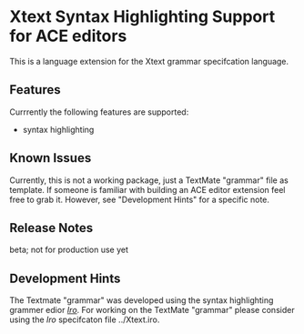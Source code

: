 # Xtext Syntax Highlighting Support for ACE editors

This is a language extension for the Xtext grammar specifcation language.

## Features

Currrently the following features are supported:
* syntax highlighting 

## Known Issues

Currently, this is not a working package, just a TextMate "grammar" file as template.
If someone is familiar with building an ACE editor extension feel free to grab it. However, see "Development Hints" for a specific note.

## Release Notes

beta; not for production use yet

## Development Hints

The Textmate "grammar" was developed using the syntax highlighting grammer edior [*Iro*](https://eeyo.io/iro/). For working on the TextMate "grammar" please consider using the *Iro* specifcaton file ../Xtext.iro.
